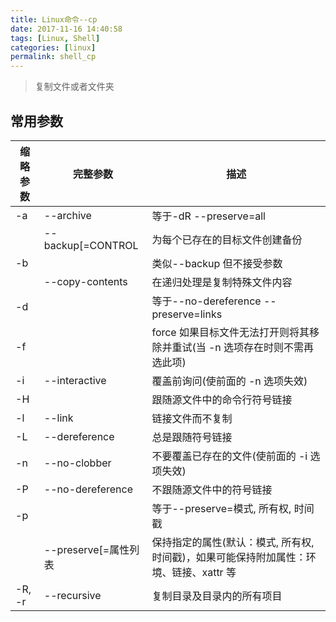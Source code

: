 ```yaml
---
title: Linux命令--cp
date: 2017-11-16 14:40:58
tags: [Linux, Shell]
categories: [linux]
permalink: shell_cp
---
```


> 复制文件或者文件夹

## 常用参数

| 缩略参数 | 完整参数  | 描述
| --- | --- | ---
| -a | --archive | 等于-dR --preserve=all
|  | --backup[=CONTROL | 为每个已存在的目标文件创建备份
| -b |  | 类似--backup 但不接受参数
|  | --copy-contents  |  在递归处理是复制特殊文件内容
| -d |  | 等于--no-dereference --preserve=links
| -f| | force  如果目标文件无法打开则将其移除并重试(当 -n 选项存在时则不需再选此项)
| -i | --interactive  | 覆盖前询问(使前面的 -n 选项失效)
| -H |  | 跟随源文件中的命令行符号链接
| -l | --link |  链接文件而不复制
| -L | --dereference |  总是跟随符号链接
| -n | --no-clobber | 不要覆盖已存在的文件(使前面的 -i 选项失效)
| -P | --no-dereference | 不跟随源文件中的符号链接
| -p |  | 等于--preserve=模式, 所有权, 时间戳
|  | --preserve[=属性列表 | 保持指定的属性(默认：模式, 所有权, 时间戳)，如果可能保持附加属性：环境、链接、xattr 等
| -R, -r | --recursive | 复制目录及目录内的所有项目
